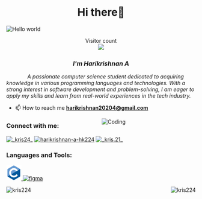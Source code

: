 <h1 align="center">Hi there👋</h1>
<img src="https://raw.githubusercontent.com/sagar-viradiya/sagar-viradiya/master/resources/banner.png" alt="Hello world">
<p align="center"> 
  Visitor count<br>
  <img src="https://profile-counter.glitch.me/Kris224/count.svg" />
</p>
<h3 align="center"><i>I'm Harikrishnan A</i></h3>
<i>&emsp;&emsp;&emsp;&emsp;A passionate computer science student dedicated to acquiring knowledge in various programming languages and technologies. With a strong interest in software development and problem-solving, I am eager to apply my skills and learn from real-world experiences in the tech industry.</i>

- 📫 How to reach me **harikrishnan20204@gmail.com**
<img align="right" alt="Coding" width="250" src="https://i.pinimg.com/originals/79/9e/0d/799e0d7779f6ea6c3a89885ff60c55af.gif">
<h3 align="left">Connect with me:</h3>
<p align="left">
<a href="https://twitter.com/_kris24_" target="blank"><img align="center" src="https://raw.githubusercontent.com/rahuldkjain/github-profile-readme-generator/master/src/images/icons/Social/twitter.svg" alt="_kris24_" height="30" width="40" /></a>
<a href="https://linkedin.com/in/harikrishnan-a-hk224" target="blank"><img align="center" src="https://raw.githubusercontent.com/rahuldkjain/github-profile-readme-generator/master/src/images/icons/Social/linked-in-alt.svg" alt="harikrishnan-a-hk224" height="30" width="40" /></a>
<a href="https://instagram.com/_kris.21_" target="blank"><img align="center" src="https://raw.githubusercontent.com/rahuldkjain/github-profile-readme-generator/master/src/images/icons/Social/instagram.svg" alt="_kris.21_" height="30" width="40" /></a>
</p>

<h3 align="left">Languages and Tools:</h3>
<p align="left"> <a href="https://www.cprogramming.com/" target="_blank" rel="noreferrer"> <img src="https://raw.githubusercontent.com/devicons/devicon/master/icons/c/c-original.svg" alt="c" width="40" height="40"/> </a> <a href="https://www.figma.com/" target="_blank" rel="noreferrer"> <img src="https://www.vectorlogo.zone/logos/figma/figma-icon.svg" alt="figma" width="40" height="40"/> </a> </p></p></p>
<p><img align="left" src="https://github-readme-streak-stats.herokuapp.com/?user=kris224&" alt="kris224" /></p>
<p><img align="right" src="https://github-readme-stats.vercel.app/api?username=kris224&show_icons=true&locale=en" alt="kris224" /></p>
